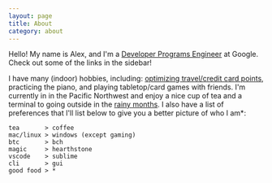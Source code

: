 ```yaml
---
layout: page
title: About
category: about
---
```

Hello! My name is Alex, and I'm a [Developer Programs Engineer](devrel) at Google. Check out some of the links in the sidebar!

I have many (indoor) hobbies, including: [optimizing travel/credit card points](churning), practicing the piano, and playing tabletop/card games with friends. I'm currently in in the Pacific Northwest and enjoy a nice cup of tea and a terminal to going outside in the [rainy months](https://www.tripsavvy.com/does-it-really-rain-in-seattle-4159184 "Not that often!"). I also have a list of preferences that I'll list below to give you a better picture of who I am*:

```
tea       > coffee  
mac/linux > windows (except gaming)  
btc       > bch  
magic     > hearthstone  
vscode    > sublime  
cli       > gui  
good food > *
```

[devrel]: https://medium.com/google-cloud/developer-programs-engineer-say-what-b12829729693
[churning]: https://reddit.com/r/churning

